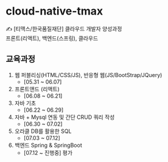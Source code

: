 # cloud-native-tmax
✍ [티맥스/한국품질재단] 클라우드 개발자 양성과정   
프론트(리액트), 백엔드(스프링), 클라우드

## 교육과정
1. 웹 퍼블리싱(HTML/CSS/JS), 반응형 웹(JS/BootStrap/JQuery)
    - [05.31 ~ 06.07]
2. 프론트앤드 (리액트)
    - [06.08 ~ 06.21]
3. 자바 기초
    - [06.22 ~ 06.29]
4. 자바 + Mysql 연동 및 간단 CRUD 쿼리 작성
    - [06.30 ~ 07.02]
5. 오라클 DB를 활용한 SQL
    - [07.03 ~ 07.12]
6. 백엔드 Spring & SpringBoot
    - [07.12 ~ 진행중] 평가
